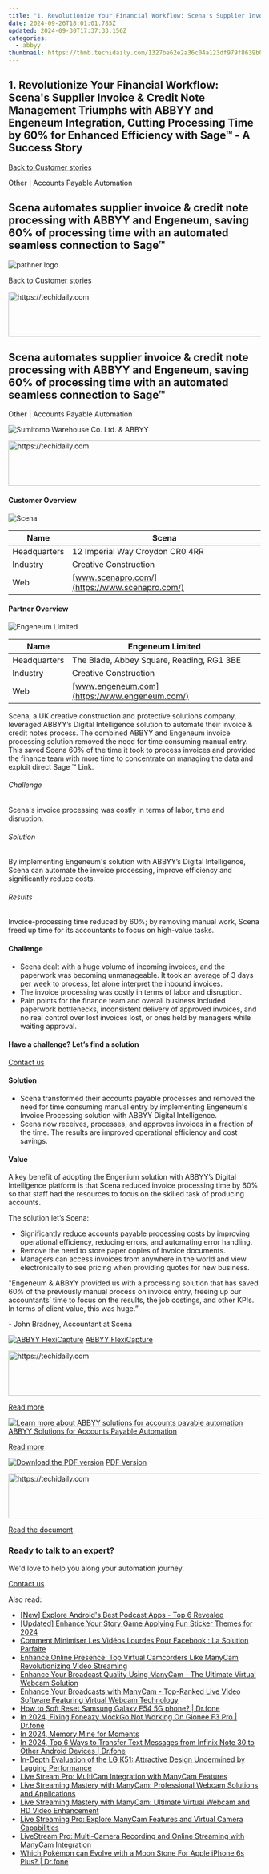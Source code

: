 ```yaml
---
title: "1. Revolutionize Your Financial Workflow: Scena's Supplier Invoice & Credit Note Management Triumphs with ABBYY and Engeneum Integration, Cutting Processing Time by 60%% for Enhanced Efficiency with Sage™ - A Success Story"
date: 2024-09-26T18:01:01.785Z
updated: 2024-09-30T17:37:33.156Z
categories:
  - abbyy
thumbnail: https://thmb.techidaily.com/1327be62e2a36c04a123df979f8639b0dac23eaf84d67c3864e5678ef96194e7.jpg
---
```


## 1. Revolutionize Your Financial Workflow: Scena's Supplier Invoice & Credit Note Management Triumphs with ABBYY and Engeneum Integration, Cutting Processing Time by 60% for Enhanced Efficiency with Sage™ - A Success Story

[Back to Customer stories](https://tools.techidaily.com/abbyy/products/)

Other | Accounts Payable Automation

## Scena automates supplier invoice & credit note processing with ABBYY and Engeneum, saving 60% of processing time with an automated seamless connection to Sage™

![pathner logo](https://content.abbyy.com/-/media/project/abbyy/abbyy/logos-white/en/147390.png?h=40&iar=0&w=120)

[Back to Customer stories](https://tools.techidaily.com/abbyy/products/)

<!-- affiliate ads begin -->
<a href="https://appsumo.8odi.net/c/5597632/2130887/7443" target="_top" id="2130887">
  <img src="//a.impactradius-go.com/display-ad/7443-2130887" border="0" alt="https://techidaily.com" width="728" height="90"/>
</a>
<img height="0" width="0" src="https://appsumo.8odi.net/i/5597632/2130887/7443" style="position:absolute;visibility:hidden;" border="0" />
<!-- affiliate ads end -->

## Scena automates supplier invoice & credit note processing with ABBYY and Engeneum, saving 60% of processing time with an automated seamless connection to Sage™

Other | Accounts Payable Automation 

![Sumitomo Warehouse Co. Ltd. & ABBYY](https://static4.abbyy.com/abbyycommedia/31985/02-scena-cover-556x303.jpg) 

<!-- affiliate ads begin -->
<a href="https://appsumo.8odi.net/c/5597632/2082521/7443" target="_top" id="2082521">
  <img src="//a.impactradius-go.com/display-ad/7443-2082521" border="0" alt="https://techidaily.com" width="728" height="90"/>
</a>
<img height="0" width="0" src="https://appsumo.8odi.net/i/5597632/2082521/7443" style="position:absolute;visibility:hidden;" border="0" />
<!-- affiliate ads end -->

#### Customer Overview

![Scena](https://static4.abbyy.com/abbyycommedia/31989/02c-scena-logo-166x30.png) 

| Name         | Scena                                          |
| ------------ | ---------------------------------------------- |
| Headquarters | 12 Imperial Way Croydon CR0 4RR                |
| Industry     | Creative Construction                          |
| Web          | [www.scenapro.com/](https://www.scenapro.com/) |

#### Partner Overview

![Engeneum Limited](https://static2.abbyy.com/abbyycommedia/32019/engeneum-logo.png) 

| Name         | Engeneum Limited                              |
| ------------ | --------------------------------------------- |
| Headquarters | The Blade, Abbey Square, Reading, RG1 3BE     |
| Industry     | Creative Construction                         |
| Web          | [www.engeneum.com](https://www.engeneum.com/) |

Scena, a UK creative construction and protective solutions company, leveraged ABBYY’s Digital Intelligence solution to automate their invoice & credit notes process. The combined ABBYY and Engeneum invoice processing solution removed the need for time consuming manual entry. This saved Scena 60% of the time it took to process invoices and provided the finance team with more time to concentrate on managing the data and exploit direct Sage ™ Link.

###### Challenge

Scena's invoice processing was costly in terms of labor, time and disruption. 

###### Solution

By implementing Engeneum's solution with ABBYY’s Digital Intelligence, Scena can automate the invoice processing, improve efficiency and significantly reduce costs. 

###### Results

Invoice-processing time reduced by 60%; by removing manual work, Scena freed up time for its accountants to focus on high-value tasks.

#### Challenge

* Scena dealt with a huge volume of incoming invoices, and the paperwork was becoming unmanageable. It took an average of 3 days per week to process, let alone interpret the inbound invoices.
* The invoice processing was costly in terms of labor and disruption.
* Pain points for the finance team and overall business included paperwork bottlenecks, inconsistent delivery of approved invoices, and no real control over lost invoices lost, or ones held by managers while waiting approval.

#### Have a challenge? Let’s find a solution  

[Contact us](https://tools.techidaily.com/abbyy/products/) 

#### Solution

* Scena transformed their accounts payable processes and removed the need for time consuming manual entry by implementing Engeneum's Invoice Processing solution with ABBYY Digital Intelligence.
* Scena now receives, processes, and approves invoices in a fraction of the time. The results are improved operational efficiency and cost savings.

#### Value

A key benefit of adopting the Engenium solution with ABBYY’s Digital Intelligence platform is that Scena reduced invoice processing time by 60% so that staff had the resources to focus on the skilled task of producing accounts.

The solution let’s Scena:

* Significantly reduce accounts payable processing costs by improving operational efficiency, reducing errors, and automating error handling.
* Remove the need to store paper copies of invoice documents.
* Managers can access invoices from anywhere in the world and view electronically to see pricing when providing quotes for new business.

 "Engeneum & ABBYY provided us with a processing solution that has saved 60% of the previously manual process on invoice entry, freeing up our accountants’ time to focus on the results, the job costings, and other KPIs. In terms of client value, this was huge.”

 \- John Bradney, Accountant at Scena

[![ABBYY FlexiCapture](https://static2.abbyy.com/abbyycommedia/21380/4-flexicapture.jpg)](https://tools.techidaily.com/abbyy/products/) [ABBYY FlexiCapture](https://tools.techidaily.com/abbyy/products/) 

<!-- affiliate ads begin -->
<a href="https://aligracehair.sjv.io/c/5597632/1868590/19272" target="_top" id="1868590">
  <img src="//a.impactradius-go.com/display-ad/19272-1868590" border="0" alt="https://techidaily.com" width="728" height="90"/>
</a>
<img height="0" width="0" src="https://aligracehair.sjv.io/i/5597632/1868590/19272" style="position:absolute;visibility:hidden;" border="0" />
<!-- affiliate ads end -->

[Read more](https://tools.techidaily.com/abbyy/products/) 

[![Learn more about ABBYY solutions for accounts payable automation](https://static4.abbyy.com/abbyycommedia/14351/1-accounts-payable.jpg)](https://tools.techidaily.com/abbyy/products/) [ABBYY Solutions for Accounts Payable Automation](https://tools.techidaily.com/abbyy/products/) 

[Read more](https://tools.techidaily.com/abbyy/products/) 

[![Download the PDF version](https://static4.abbyy.com/abbyycommedia/31986/02d-scena-cover-360x162.jpg)](https://static5.abbyy.com/abbyycommedia/31959/12622-case-study-scena-eng.pdf "PDF Version") [PDF Version](https://static5.abbyy.com/abbyycommedia/31959/12622-case-study-scena-eng.pdf "PDF Version") 

<!-- affiliate ads begin -->
<a href="https://ephamedtechinc.pxf.io/c/5597632/2137216/26400" target="_top" id="2137216">
  <img src="//a.impactradius-go.com/display-ad/26400-2137216" border="0" alt="https://techidaily.com" width="728" height="90"/>
</a>
<img height="0" width="0" src="https://ephamedtechinc.pxf.io/i/5597632/2137216/26400" style="position:absolute;visibility:hidden;" border="0" />
<!-- affiliate ads end -->

[Read the document](https://static5.abbyy.com/abbyycommedia/31959/12622-case-study-scena-eng.pdf "PDF Version") 

### Ready to talk to an expert?

We'd love to help you along your automation journey.

[Contact us](https://tools.techidaily.com/abbyy/products/)

<ins class="adsbygoogle"
     style="display:block"
     data-ad-format="autorelaxed"
     data-ad-client="ca-pub-7571918770474297"
     data-ad-slot="1223367746"></ins>

<ins class="adsbygoogle"
     style="display:block"
     data-ad-client="ca-pub-7571918770474297"
     data-ad-slot="8358498916"
     data-ad-format="auto"
     data-full-width-responsive="true"></ins>

<span class="atpl-alsoreadstyle">Also read:</span>
<div><ul>
<li><a href="https://some-techniques.techidaily.com/new-explore-androids-best-podcast-apps-top-6-revealed/"><u>[New] Explore Android's Best Podcast Apps - Top 6 Revealed</u></a></li>
<li><a href="https://instagram-video-files.techidaily.com/updated-enhance-your-story-game-applying-fun-sticker-themes-for-2024/"><u>[Updated] Enhance Your Story Game Applying Fun Sticker Themes for 2024</u></a></li>
<li><a href="https://blog-min.techidaily.com/comment-minimiser-les-videos-lourdes-pour-facebook-la-solution-parfaite/"><u>Comment Minimiser Les Vidéos Lourdes Pour Facebook : La Solution Parfaite</u></a></li>
<li><a href="https://discover-alternatives.techidaily.com/enhance-online-presence-top-virtual-camcorders-like-manycam-revolutionizing-video-streaming/"><u>Enhance Online Presence: Top Virtual Camcorders Like ManyCam Revolutionizing Video Streaming</u></a></li>
<li><a href="https://discover-alternatives.techidaily.com/enhance-your-broadcast-quality-using-manycam-the-ultimate-virtual-webcam-solution/"><u>Enhance Your Broadcast Quality Using ManyCam - The Ultimate Virtual Webcam Solution</u></a></li>
<li><a href="https://discover-alternatives.techidaily.com/enhance-your-broadcasts-with-manycam-top-ranked-live-video-software-featuring-virtual-webcam-technology/"><u>Enhance Your Broadcasts with ManyCam - Top-Ranked Live Video Software Featuring Virtual Webcam Technology</u></a></li>
<li><a href="https://techidaily.com/how-to-soft-reset-samsung-galaxy-f54-5g-phone-drfone-by-drfone-reset-android-reset-android/"><u>How to Soft Reset Samsung Galaxy F54 5G phone? | Dr.fone</u></a></li>
<li><a href="https://review-topics.techidaily.com/in-2024-fixing-foneazy-mockgo-not-working-on-gionee-f3-pro-drfone-by-drfone-virtual-android/"><u>In 2024, Fixing Foneazy MockGo Not Working On Gionee F3 Pro | Dr.fone</u></a></li>
<li><a href="https://facebook-video-content.techidaily.com/in-2024-memory-mine-for-moments/"><u>In 2024, Memory Mine for Moments</u></a></li>
<li><a href="https://android-transfer.techidaily.com/in-2024-top-6-ways-to-transfer-text-messages-from-infinix-note-30-to-other-android-devices-drfone-by-drfone-transfer-from-android-transfer-from-android/"><u>In 2024, Top 6 Ways to Transfer Text Messages from Infinix Note 30 to Other Android Devices | Dr.fone</u></a></li>
<li><a href="https://buynow-info.techidaily.com/in-depth-evaluation-of-the-lg-k51-attractive-design-undermined-by-lagging-performance/"><u>In-Depth Evaluation of the LG K51: Attractive Design Undermined by Lagging Performance</u></a></li>
<li><a href="https://discover-alternatives.techidaily.com/live-stream-pro-multicam-integration-with-manycam-features/"><u>Live Stream Pro: MultiCam Integration with ManyCam Features</u></a></li>
<li><a href="https://discover-alternatives.techidaily.com/live-streaming-mastery-with-manycam-professional-webcam-solutions-and-applications/"><u>Live Streaming Mastery with ManyCam: Professional Webcam Solutions and Applications</u></a></li>
<li><a href="https://discover-alternatives.techidaily.com/live-streaming-mastery-with-manycam-ultimate-virtual-webcam-and-hd-video-enhancement/"><u>Live Streaming Mastery with ManyCam: Ultimate Virtual Webcam and HD Video Enhancement</u></a></li>
<li><a href="https://discover-alternatives.techidaily.com/live-streaming-pro-explore-manycam-features-and-virtual-camera-capabilities/"><u>Live Streaming Pro: Explore ManyCam Features and Virtual Camera Capabilities</u></a></li>
<li><a href="https://discover-alternatives.techidaily.com/livestream-pro-multi-camera-recording-and-online-streaming-with-manycam-integration/"><u>LiveStream Pro: Multi-Camera Recording and Online Streaming with ManyCam Integration</u></a></li>
<li><a href="https://ios-pokemon-go.techidaily.com/which-pokemon-can-evolve-with-a-moon-stone-for-apple-iphone-6s-plus-drfone-by-drfone-virtual-ios/"><u>Which Pokémon can Evolve with a Moon Stone For Apple iPhone 6s Plus? | Dr.fone</u></a></li>
</ul></div>

